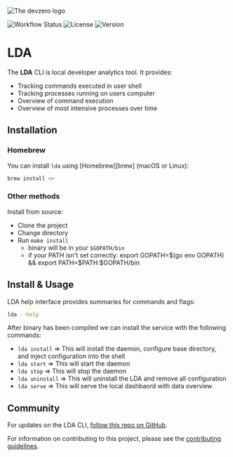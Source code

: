 ![The devzero logo](https://console.devzero.io/_next/image?url=%2F_next%2Fstatic%2Fmedia%2Ffull_logo.379052d8.png&w=1080&q=75)

![Workflow Status](https://img.shields.io/github/actions/workflow/status/devzero-inc/local-developer-analytics/go.yaml)
![License](https://img.shields.io/github/license/devzero-inc/local-developer-analytics)
![Version](https://img.shields.io/github/v/tag/devzero-inc/local-developer-analytics)

# LDA

The **LDA** CLI is local developer analytics tool. It provides:

- Tracking commands executed in user shell
- Tracking processes running on users computer
- Overview of command execution
- Overview of most intensive processes over time

## Installation

### Homebrew

You can install `lda` using [Homebrew][brew] (macOS or Linux):

```sh
brew install <>
```

### Other methods

Install from source:

- Clone the project
- Change directory
- Run `make install`
  - binary will be in your `$GOPATH/bin`
  - if your PATH isn't set correctly: export GOPATH=$(go env GOPATH) && export PATH=$PATH:$GOPATH/bin

## Install & Usage

LDA help interface provides summaries for commands and flags:

```sh
lda --help
```

After binary has been compiled we can install the service with the following commands:

* `lda install` => This will install the daemon, configure base directory, and inject configuration into the shell
* `lda start` => This will start the daemon
* `lda stop` => This will stop the daemon
* `lda uninstall` => This will uninstall the LDA and remove all configuration
* `lda serve` => This will serve the local dashbaord with data overview

## Community

For updates on the LDA CLI, [follow this repo on GitHub][repo].

For information on contributing to this project, please see the [contributing guidelines](CONTRIBUTING.md).

[repo]: https://github.com/devzero-inc/local-developer-analytics